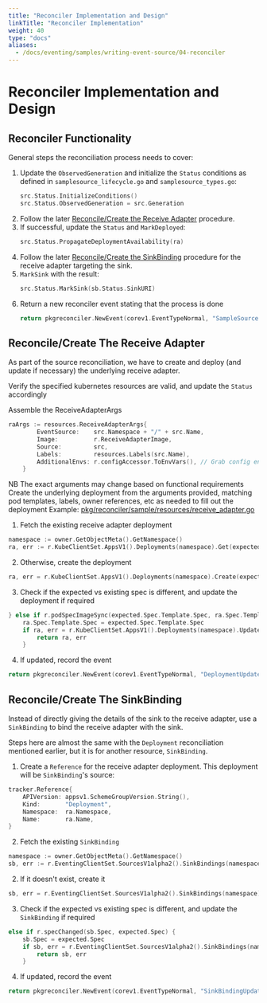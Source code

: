 ```yaml
---
title: "Reconciler Implementation and Design"
linkTitle: "Reconciler Implementation"
weight: 40
type: "docs"
aliases:
  - /docs/eventing/samples/writing-event-source/04-reconciler
---
```


# Reconciler Implementation and Design

## Reconciler Functionality

General steps the reconciliation process needs to cover:

1. Update the `ObservedGeneration` and initialize the `Status` conditions as defined in `samplesource_lifecycle.go` and `samplesource_types.go`:
    ```go
    src.Status.InitializeConditions()
    src.Status.ObservedGeneration = src.Generation
    ```
1. Follow the later [Reconcile/Create the Receive Adapter](#reconcilecreate-the-receive-adapter) procedure.
1. If successful, update the `Status` and `MarkDeployed`:
    ```go
    src.Status.PropagateDeploymentAvailability(ra)
    ```
1. Follow the later [Reconcile/Create the SinkBinding](#reconcilecreate-the-sinkbinding) procedure for the receive adapter targeting the sink.
1. `MarkSink` with the result:
    ```go
    src.Status.MarkSink(sb.Status.SinkURI)
    ```
1. Return a new reconciler event stating that the process is done
    ```go
    return pkgreconciler.NewEvent(corev1.EventTypeNormal, "SampleSourceReconciled", "SampleSource reconciled: \"%s/%s\"", namespace, name)
    ```

## Reconcile/Create The Receive Adapter
As part of the source reconciliation, we have to create and deploy
(and update if necessary) the underlying receive adapter.

Verify the specified kubernetes resources are valid, and update the `Status` accordingly

Assemble the ReceiveAdapterArgs
```go
raArgs := resources.ReceiveAdapterArgs{
		EventSource:    src.Namespace + "/" + src.Name,
        Image:          r.ReceiveAdapterImage,
        Source:         src,
        Labels:         resources.Labels(src.Name),
        AdditionalEnvs: r.configAccessor.ToEnvVars(), // Grab config envs for tracing/logging/metrics
	}
```
NB The exact arguments may change based on functional requirements
Create the underlying deployment from the arguments provided, matching pod templates, labels, owner references, etc as needed to fill out the deployment
Example: [pkg/reconciler/sample/resources/receive_adapter.go](https://github.com/knative-sandbox/sample-source/blob/main/pkg/reconciler/sample/resources/receive_adapter.go)

1. Fetch the existing receive adapter deployment
```go
namespace := owner.GetObjectMeta().GetNamespace()
ra, err := r.KubeClientSet.AppsV1().Deployments(namespace).Get(expected.Name, metav1.GetOptions{})
```
2. Otherwise, create the deployment
```go
ra, err = r.KubeClientSet.AppsV1().Deployments(namespace).Create(expected)
```
3. Check if the expected vs existing spec is different, and update the deployment if required
```go
} else if r.podSpecImageSync(expected.Spec.Template.Spec, ra.Spec.Template.Spec) {
    ra.Spec.Template.Spec = expected.Spec.Template.Spec
    if ra, err = r.KubeClientSet.AppsV1().Deployments(namespace).Update(ra); err != nil {
        return ra, err
    }
```
4. If updated, record the event
```go
return pkgreconciler.NewEvent(corev1.EventTypeNormal, "DeploymentUpdated", "updated deployment: \"%s/%s\"", namespace, name)
```

## Reconcile/Create The SinkBinding
Instead of directly giving the details of the sink to the receive adapter, use a `SinkBinding` to bind the receive adapter with the sink.

Steps here are almost the same with the `Deployment` reconciliation mentioned earlier, but it is for another resource, `SinkBinding`.

1. Create a `Reference` for the receive adapter deployment. This deployment will be `SinkBinding`'s source:
```go
tracker.Reference{
    APIVersion: appsv1.SchemeGroupVersion.String(),
    Kind:       "Deployment",
    Namespace:  ra.Namespace,
    Name:       ra.Name,
}
```
2. Fetch the existing `SinkBinding`
```go
namespace := owner.GetObjectMeta().GetNamespace()
sb, err := r.EventingClientSet.SourcesV1alpha2().SinkBindings(namespace).Get(expected.Name, metav1.GetOptions{})
```
2. If it doesn't exist, create it
```go
sb, err = r.EventingClientSet.SourcesV1alpha2().SinkBindings(namespace).Create(expected)
```
3. Check if the expected vs existing spec is different, and update the `SinkBinding` if required
```go
else if r.specChanged(sb.Spec, expected.Spec) {
    sb.Spec = expected.Spec
    if sb, err = r.EventingClientSet.SourcesV1alpha2().SinkBindings(namespace).Update(sb); err != nil {
        return sb, err
    }
```
4. If updated, record the event
```go
return pkgreconciler.NewEvent(corev1.EventTypeNormal, "SinkBindingUpdated", "updated SinkBinding: \"%s/%s\"", namespace, name)
```
